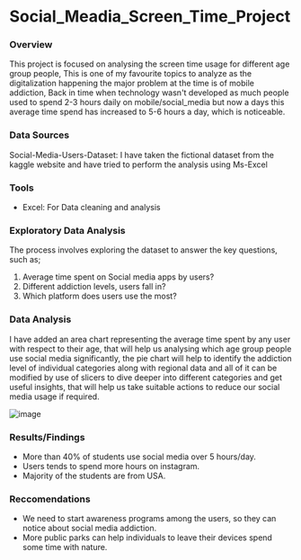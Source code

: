 # Social_Meadia_Screen_Time_Project

### Overview 
This project is focused on analysing the screen time usage for different age group people, This is one of my favourite topics to analyze as the digitalization happening the major problem at the time is of mobile addiction, Back in time when technology wasn't developed as much people used to spend 2-3 hours daily on mobile/social_media but now a days this average time spend has increased to 5-6 hours a day, which is noticeable.  

### Data Sources

Social-Media-Users-Dataset: I have taken the fictional dataset from the kaggle website and have tried to perform  the analysis using Ms-Excel

### Tools
- Excel: For Data cleaning and analysis

### Exploratory Data Analysis
The process involves exploring the dataset to answer the key questions, such as;

1. Average time spent on Social media apps by users?
2. Different addiction levels, users fall in?
3. Which platform does users use the most?

### Data Analysis 
I have added an area chart representing the average time spent by any user with respect to their age, that will help us analysing which age group people use social media significantly, the pie chart will help to identify the addiction level of individual categories along with regional data and all of it can be modified by use of slicers to dive deeper into different categories and get useful insights, that will help us take suitable actions to reduce our social media usage if required.

![image](https://github.com/kunal3856/Social_Meadia_Screen_Time_Project/assets/65026671/b22aea8f-ea43-4a01-a9bb-5c1753b95636)

### Results/Findings 
- More than 40% of students use social media over 5 hours/day.
- Users tends to spend more hours on instagram.
- Majority of the students are from USA.

### Reccomendations
- We need to start awareness programs among the users, so they can notice about social media addiction.
- More public parks can help individuals to leave their devices spend some time with nature.
